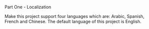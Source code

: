 Part One - Localization

Make this project support four languages which are: Arabic, Spanish, French and Chinese. The default language of this project is English.
